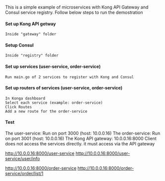 This is a simple example of microservices with Kong API Gateway and Consul service registry.
Follow below steps to run the demostration

#### Set up Kong API getway

```
Inside "gateway" folder
```

#### Setup Consul

```
Inside "registry" folder
```

#### Set up services (user-service, order-service)

```
Run main.go of 2 services to register with Kong and Consul
```

#### Set up routers of services (user-service, order-service)

```
In Konga dashboard
Select each service (example: order-service)
Click Routes
Add a new route for the order-service
```

#### Test

The user-service: Run on port 3000 (host: 10.0.0.16)
The order-service: Run on port 3001 (host: 10.0.0.16)
The Kong API gateway: 10.0.0.16:8000
Client does not access the services directly. it must access via the API gateway

http://10.0.0.16:8000/user-service
http://10.0.0.16:8000/user-service/user/info

http://10.0.0.16:8000/order-service
http://10.0.0.16:8000/order-service/order/list/1
